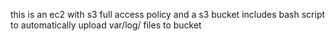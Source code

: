 this is an ec2 with s3 full access policy and a s3 bucket
includes bash script to automatically upload var/log/ files to bucket